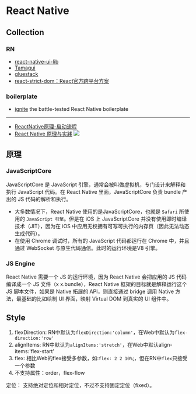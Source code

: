 # React Native

## Collection

### RN

- [react-native-ui-lib](https://github.com/wix/react-native-ui-lib)
- [Tamagui](https://tamagui.dev/docs/intro/introduction)
- [gluestack](https://gluestack.io/)
- [react-strict-dom：React官方跨平台方案](https://github.com/react-native-community/discussions-and-proposals/pull/496)

### boilerplate

- [ignite](https://github.com/infinitered/ignite) the battle-tested React Native boilerplate

---

- [ReactNative原理-启动流程](https://juejin.cn/post/6844904184500715527)
- [React Native 原理与实践](https://zhuanlan.zhihu.com/p/343519887)
  ![](./image/react_native1.png)

## 原理

### JavaScriptCore

JavaScriptCore 是 JavaScript 引擎，通常会被叫做虚拟机，专门设计来解释和执行 JavaScript 代码。在 React Native 里面，JavaScriptCore 负责 bundle 产出的 JS 代码的解析和执行。

- 大多数情况下，React Native 使用的是JavaScriptCore，也就是 `Safari` 所使用的 `JavaScript 引擎`。但是在 iOS 上 JavaScriptCore 并没有使用即时编译技术（JIT），因为在 iOS 中应用无权拥有可写可执行的内存页（因此无法动态生成代码）。
- 在使用 Chrome 调试时，所有的 JavaScript 代码都运行在 Chrome 中，并且通过 WebSocket 与原生代码通信。此时的运行环境是V8 引擎。

### JS Engine

React Native 需要一个 JS 的运行环境，因为 React Native 会把应用的 JS 代码编译成一个 JS 文件（x x.bundle），React Native 框架的目标就是解释运行这个 JS 脚本文件，如果是 Native 拓展的 API，则直接通过 bridge 调用 Native 方法，最基础的比如绘制 UI 界面，映射 Virtual DOM 到真实的 UI 组件中。

## Style

1. flexDirection: RN中默认为`flexDirection:'column'`，在Web中默认为`flex-direction:'row'`
2. alignItems: RN中默认为`alignItems:'stretch'`，在Web中默认align-items:'flex-start'
3. flex: 相比Web的flex接受多参数，如:`flex: 2 2 10%`;，但在RN中`flex`只接受一个参数
4. 不支持属性：order，flex-flow

定位：
支持绝对定位和相对定位，不过不支持固定定位（fixed）。
